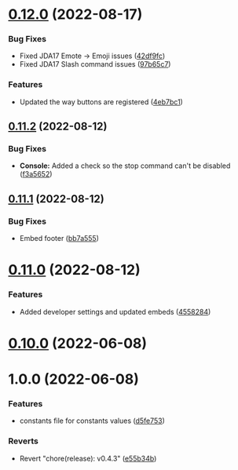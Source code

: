 # [0.12.0](https://github.com/Greazi-Times/Discord_Bot_Foundation/compare/v0.11.2...v0.12.0) (2022-08-17)


### Bug Fixes

* Fixed JDA17 Emote -> Emoji issues ([42df9fc](https://github.com/Greazi-Times/Discord_Bot_Foundation/commit/42df9fcc3fe2757ecf74ccf0f30c45af1c35e466))
* Fixed JDA17 Slash command issues ([97b65c7](https://github.com/Greazi-Times/Discord_Bot_Foundation/commit/97b65c763261dcd68ea6cdd858d026100fc23d20))


### Features

* Updated the way buttons are registered ([4eb7bc1](https://github.com/Greazi-Times/Discord_Bot_Foundation/commit/4eb7bc1a476b897c6ca142fce4505c604337d4c2))



## [0.11.2](https://github.com/Greazi-Times/Discord_Bot_Foundation/compare/v0.11.1...v0.11.2) (2022-08-12)


### Bug Fixes

* **Console:** Added a check so the stop command can't be disabled ([f3a5652](https://github.com/Greazi-Times/Discord_Bot_Foundation/commit/f3a56520a4006fde0070685579b2062aea45ea49))



## [0.11.1](https://github.com/Greazi-Times/Discord_Bot_Foundation/compare/v0.11.0...v0.11.1) (2022-08-12)


### Bug Fixes

* Embed footer ([bb7a555](https://github.com/Greazi-Times/Discord_Bot_Foundation/commit/bb7a555d00b2c3f72fba65f40e20e9b1671fc1b5))



# [0.11.0](https://github.com/Greazi-Times/Discord_Bot_Foundation/compare/v0.10.0...v0.11.0) (2022-08-12)


### Features

* Added developer settings and updated embeds ([4558284](https://github.com/Greazi-Times/Discord_Bot_Foundation/commit/4558284043c444600fc407414d9ce403022e618d))



# [0.10.0](https://github.com/Greazi-Times/Discord_Bot_Foundation/compare/v0.4.3...v0.10.0) (2022-06-08)



# 1.0.0 (2022-06-08)


### Features

* constants file for constants values ([d5fe753](https://github.com/Greazi-Times/Discord_Bot_Foundation/commit/d5fe753dc736215c69a21beac729610d8c22da8b))


### Reverts

* Revert "chore(release): v0.4.3" ([e55b34b](https://github.com/Greazi-Times/Discord_Bot_Foundation/commit/e55b34b57b66b246bf5b94828d8da495e2d2ed58))



